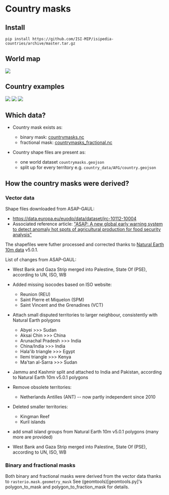 # Country masks

## Install

    pip install https://github.com/ISI-MIP/isipedia-countries/archive/master.tar.gz

## World map

![](map.svg)

## Country examples

![](country_data/AFG/country.svg)
![](country_data/FRA/country.svg)
![](country_data/SDN/country.svg)


## Which data?

- Country mask exists as:
    - binary mask: [countrymasks.nc](countrymasks.nc)
    - fractional mask: [countrymasks_fractional.nc](countrymasks_fractional.nc)

- Country shape files are present as:
    - one world dataset `countrymasks.geojson`
    - split up for every territory e.g. `country_data/AFG/country.geojson`


## How the country masks were derived? 

### Vector data

Shape files downloaded from ASAP-GAUL: 
- https://data.europa.eu/euodp/data/dataset/jrc-10112-10004
- Associated reference article: ["ASAP: A new global early warning system to detect anomaly hot spots of agricultural production for food security analysis"](https://www.sciencedirect.com/science/article/pii/S0308521X17309095?via%3Dihub)

The shapefiles were futher processed and corrected thanks to [Natural Earth 10m data](https://www.naturalearthdata.com/downloads/10m-cultural-vectors/) v5.0.1.

List of changes from ASAP-GAUL:

- West Bank and Gaza Strip merged into Palestine, State Of (PSE), according to UN, ISO, WB

- Added missing isocodes based on ISO website:
    - Reunion (REU)
    - Saint Pierre et Miquelon (SPM)
    - Saint Vincent and the Grenadines (VCT)

- Attach small disputed territories to larger neighbour, consistently with Natural Earth polygons
    - Abyei >>> Sudan
    - Aksai Chin >>> China
    - Arunachal Pradesh >>> India
    - China/India >>> India
    - Hala'ib triangle >>> Egypt
    - Ilemi triangle >>> Kenya
    - Ma'tan al-Sarra >>> Sudan

- Jammu and Kashmir split and attached to India and Pakistan, according to Natural Earth 10m v5.0.1 polygons

- Remove obsolete territories:
    - Netherlands Antilles (ANT) -- now partly independent since 2010

- Deleted smaller territories:
    - Kingman Reef
    - Kuril islands

- add small island groups from Natural Earth  10m v5.0.1 polygons (many more are provided)


- West Bank and Gaza Strip merged into Palestine, State Of (PSE), according to UN, ISO, WB
    

### Binary and fractional masks

Both binary and fractional masks were derived from the vector data thanks to `rasterio.mask.geometry_mask`
See (geomtools)[geomtools.py]'s polygon_to_mask and polygon_to_fraction_mask for details.



